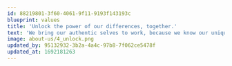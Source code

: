 ```yaml
---
id: 88219801-3f60-4061-9f11-9193f143193c
blueprint: values
title: 'Unlock the power of our differences, together.'
text: 'We bring our authentic selves to work, because we know our unique perspectives make us stronger as a Crew.'
image: about-us/4_unlock.png
updated_by: 95132932-3b2a-4a4c-97b8-7f062ce5478f
updated_at: 1692181263
---
```

